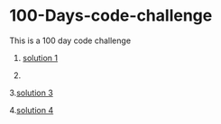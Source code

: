 # 100-Days-code-challenge
This is a 100 day code challenge
1. [solution 1](firstproblem.c)

2.
3.[solution 3](problem3.c)
  
4.[solution 4](problem4.c)
